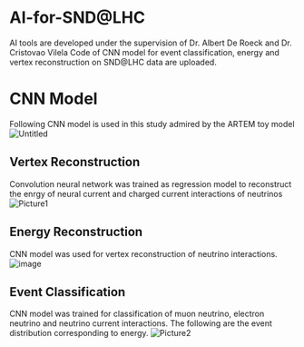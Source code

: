 # AI-for-SND@LHC 
AI tools are developed under the supervision of Dr. Albert De Roeck and Dr. Cristovao Vilela
Code of CNN model for event classification, energy and vertex reconstruction on SND@LHC data are uploaded. 
# CNN Model 
Following CNN model is used in this study admired by the ARTEM toy model
 ![Untitled](https://github.com/user-attachments/assets/f8a821dd-6e33-48ef-8b56-e0ee12ab0c1d)


## Vertex Reconstruction
Convolution neural network was trained as regression model to reconstruct the enrgy of neural current and charged current interactions of neutrinos
![Picture1](https://github.com/user-attachments/assets/f800a23b-4751-4286-80d4-635656881b0b)


## Energy Reconstruction
CNN model was used for vertex reconstruction of neutrino interactions.
![image](https://github.com/user-attachments/assets/8caf12f6-04f6-4327-b52f-0dc3946f7552)

## Event Classification
CNN model was trained for classification of muon neutrino, electron neutrino and neutrino current interactions. The following are the event distribution corresponding to energy. 
![Picture2](https://github.com/user-attachments/assets/e91a4074-cb59-4c75-8c09-6a680a34bf68)

 
